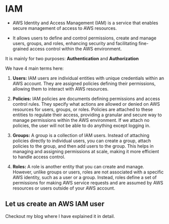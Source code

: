 # IAM #

* AWS Identity and Access Management (IAM) is a service that enables secure management of access to AWS resources.

* It allows users to define and control permissions, create and manage users, groups, and roles, enhancing security and facilitating fine-grained access control within the AWS environment.

It is mainly for two purposes: <b>Authentication</b> and <b>Authorization</b>



We have 4 main terms here:

1. <b>Users:</b> IAM users are individual entities with unique credentials within an AWS account. They are assigned policies defining their permissions, allowing them to interact with AWS resources.

2. <b>Policies:</b> IAM policies are documents defining permissions and access control rules. They specify what actions are allowed or denied on AWS resources for users, groups, or roles. Policies are attached to these entities to regulate their access, providing a granular and secure way to manage permissions within the AWS environment. If we attach no policies, the user will not be able to do anything except logging in.

3. <b>Groups:</b> A group is a collection of IAM users. Instead of attaching policies directly to individual users, you can create a group, attach policies to the group, and then add users to the group. This helps in managing and assigning permissions at scale, making it more efficient to handle access control.

4. <b>Roles:</b> A role is another entity that you can create and manage. However, unlike groups or users, roles are not associated with a specific AWS identity, such as a user or a group. Instead, roles define a set of permissions for making AWS service requests and are assumed by AWS resources or users outside of your AWS account.

## Let us create an AWS IAM user ##

Checkout my blog where I have explained it in detail.
